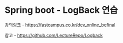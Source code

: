 # Spring boot - LogBack 연습
강의링크 - https://fastcampus.co.kr/dev_online_befinal

참고 - https://github.com/LectureRepo/Logback
